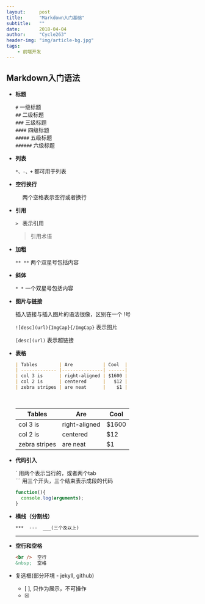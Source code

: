 ```yaml
---
layout:     post
title:      "Markdown入门基础"
subtitle:   ""
date:       2018-04-04
author:     "Cycle263"
header-img: "img/article-bg.jpg"
tags:
    - 前端开发
---
```


## Markdown入门语法

* **标题**  

  `#`       一级标题  
  `##`      二级标题  
  `###`     三级标题  
  `####`    四级标题  
  `#####`   五级标题  
  `######`  六级标题  

* **列表**  

  `*、-、+` 都可用于列表

* **空行换行**  

  `  `  两个空格表示空行或者换行

* **引用**  

  `> `  表示引用

  > 引用术语

* **加粗**

  `** **` 两个双星号包括内容

* **斜体**

  `* *` 一个双星号包括内容

* **图片与链接**  

  插入链接与插入图片的语法很像，区别在一个 !号  

  `![desc](url){ImgCap}{/ImgCap}`  表示图片

  `[desc](url)`  表示超链接

* **表格**  

  ```markdown
  | Tables        | Are           | Cool  |
  | ------------- |---------------| ------|
  | col 3 is      | right-aligned | $1600 |
  | col 2 is      | centered      |   $12 |
  | zebra stripes | are neat      |    $1 |
  ```
  <br />
  
  | Tables        | Are           | Cool  |  
  | ------------- |---------------| ------|  
  | col 3 is      | right-aligned | $1600 |  
  | col 2 is      | centered      |   $12 |  
  | zebra stripes | are neat      |    $1 |  

* **代码引入**  

  \` 用两个表示当行的，或者两个tab    
  \`\`\` 用三个开头，三个结束表示成段的代码

  ```js
  function(){
    console.log(arguments);
  }
  ```

* **横线（分割线）**

  ```markdown
  ***  ---  ___(三个及以上)
  ```

  ***

* **空行和空格**

  ```markdown
  <br />  空行
  &nbsp;  空格
  ```

* 复选框(部分环境 - jekyll, github)

  * [ ], 只作为展示，不可操作

  - [x]
